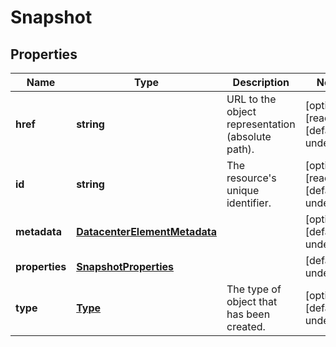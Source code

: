 # Snapshot

## Properties
| Name | Type | Description | Notes |
| ------------ | ------------- | ------------- | ------------- |
| **href** | **string** | URL to the object representation (absolute path). | [optional] [readonly] [default to undefined] |
| **id** | **string** | The resource\'s unique identifier. | [optional] [readonly] [default to undefined] |
| **metadata** | [**DatacenterElementMetadata**](DatacenterElementMetadata.md) |  | [optional] [default to undefined] |
| **properties** | [**SnapshotProperties**](SnapshotProperties.md) |  | [default to undefined] |
| **type** | [**Type**](Type.md) | The type of object that has been created. | [optional] [default to undefined] |


